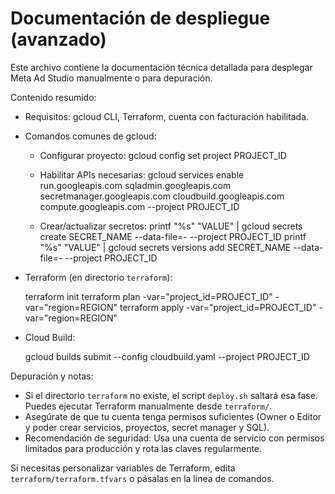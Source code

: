 # Documentación de despliegue (avanzado)

Este archivo contiene la documentación técnica detallada para desplegar Meta Ad Studio manualmente o para depuración.

Contenido resumido:

- Requisitos: gcloud CLI, Terraform, cuenta con facturación habilitada.
- Comandos comunes de gcloud:

  - Configurar proyecto:
    gcloud config set project PROJECT_ID

  - Habilitar APIs necesarias:
    gcloud services enable run.googleapis.com sqladmin.googleapis.com secretmanager.googleapis.com cloudbuild.googleapis.com compute.googleapis.com --project PROJECT_ID

  - Crear/actualizar secretos:
    printf "%s" "VALUE" | gcloud secrets create SECRET_NAME --data-file=- --project PROJECT_ID
    printf "%s" "VALUE" | gcloud secrets versions add SECRET_NAME --data-file=- --project PROJECT_ID

- Terraform (en directorio `terraform`):

  terraform init
  terraform plan -var="project_id=PROJECT_ID" -var="region=REGION"
  terraform apply -var="project_id=PROJECT_ID" -var="region=REGION"

- Cloud Build:

  gcloud builds submit --config cloudbuild.yaml --project PROJECT_ID

Depuración y notas:

- Si el directorio `terraform` no existe, el script `deploy.sh` saltará esa fase. Puedes ejecutar Terraform manualmente desde `terraform/`.
- Asegúrate de que tu cuenta tenga permisos suficientes (Owner o Editor y poder crear servicios, proyectos, secret manager y SQL).
- Recomendación de seguridad: Usa una cuenta de servicio con permisos limitados para producción y rota las claves regularmente.

Si necesitas personalizar variables de Terraform, edita `terraform/terraform.tfvars` o pásalas en la línea de comandos.
